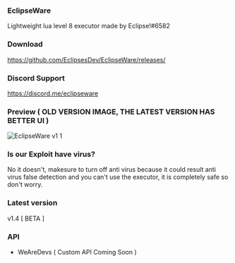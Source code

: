 ### EclipseWare
Lightweight lua level 8 executor made by Eclipse!#6582

### Download
https://github.com/EclipsesDev/EclipseWare/releases/

### Discord Support
https://discord.me/eclipseware

### Preview ( OLD VERSION IMAGE, THE LATEST VERSION HAS BETTER UI )

![EclipseWare v1 1](https://user-images.githubusercontent.com/99494277/175281322-949e9938-2a47-41c2-bba1-32dff80265ae.png)

### Is our Exploit have virus?
No it doesn't, makesure to turn off anti virus because it could result
anti virus false detection and you can't use the executor, it is completely
safe so don't worry.

### Latest version
v1.4 [ BETA ]

### API
- WeAreDevs ( Custom API Coming Soon )
